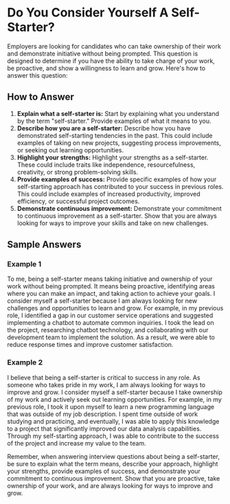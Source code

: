 Do You Consider Yourself A Self-Starter?
=============================================================

Employers are looking for candidates who can take ownership of their work and demonstrate initiative without being prompted. This question is designed to determine if you have the ability to take charge of your work, be proactive, and show a willingness to learn and grow. Here's how to answer this question:

How to Answer
-------------

1. **Explain what a self-starter is:** Start by explaining what you understand by the term "self-starter." Provide examples of what it means to you.
2. **Describe how you are a self-starter:** Describe how you have demonstrated self-starting tendencies in the past. This could include examples of taking on new projects, suggesting process improvements, or seeking out learning opportunities.
3. **Highlight your strengths:** Highlight your strengths as a self-starter. These could include traits like independence, resourcefulness, creativity, or strong problem-solving skills.
4. **Provide examples of success:** Provide specific examples of how your self-starting approach has contributed to your success in previous roles. This could include examples of increased productivity, improved efficiency, or successful project outcomes.
5. **Demonstrate continuous improvement:** Demonstrate your commitment to continuous improvement as a self-starter. Show that you are always looking for ways to improve your skills and take on new challenges.

Sample Answers
--------------

### Example 1

To me, being a self-starter means taking initiative and ownership of your work without being prompted. It means being proactive, identifying areas where you can make an impact, and taking action to achieve your goals. I consider myself a self-starter because I am always looking for new challenges and opportunities to learn and grow. For example, in my previous role, I identified a gap in our customer service operations and suggested implementing a chatbot to automate common inquiries. I took the lead on the project, researching chatbot technology, and collaborating with our development team to implement the solution. As a result, we were able to reduce response times and improve customer satisfaction.

### Example 2

I believe that being a self-starter is critical to success in any role. As someone who takes pride in my work, I am always looking for ways to improve and grow. I consider myself a self-starter because I take ownership of my work and actively seek out learning opportunities. For example, in my previous role, I took it upon myself to learn a new programming language that was outside of my job description. I spent time outside of work studying and practicing, and eventually, I was able to apply this knowledge to a project that significantly improved our data analysis capabilities. Through my self-starting approach, I was able to contribute to the success of the project and increase my value to the team.

Remember, when answering interview questions about being a self-starter, be sure to explain what the term means, describe your approach, highlight your strengths, provide examples of success, and demonstrate your commitment to continuous improvement. Show that you are proactive, take ownership of your work, and are always looking for ways to improve and grow.
